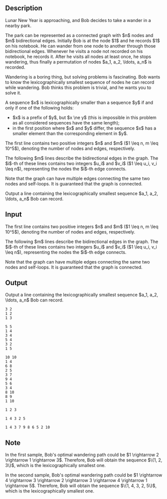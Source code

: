 ## Description

<div><p><span class="tex-font-style-it">Lunar New Year is approaching, and Bob decides to take a wander in a nearby park.</span></p><p>The park can be represented as a connected graph with $n$ nodes and $m$ bidirectional edges. Initially Bob is at the node $1$ and he records $1$ on his notebook. He can wander from one node to another through those bidirectional edges. Whenever he visits a node not recorded on his notebook, he records it. After he visits all nodes at least once, he stops wandering, thus finally a permutation of nodes $a_1, a_2, \ldots, a_n$ is recorded.</p><p>Wandering is a boring thing, but solving problems is fascinating. Bob wants to know the lexicographically smallest sequence of nodes he can record while wandering. Bob thinks this problem is trivial, and he wants you to solve it.</p><p>A sequence $x$ is lexicographically smaller than a sequence $y$ if and only if one of the following holds: </p><ul> <li> $x$ is a prefix of $y$, but $x \ne y$ (this is impossible in this problem as all considered sequences have the same length); </li><li> in the first position where $x$ and $y$ differ, the sequence $x$ has a smaller element than the corresponding element in $y$. </li></ul></div><div class="input-specification"><p>The first line contains two positive integers $n$ and $m$ ($1 \leq n, m \leq 10^5$), denoting the number of nodes and edges, respectively.</p><p>The following $m$ lines describe the bidirectional edges in the graph. The $i$-th of these lines contains two integers $u_i$ and $v_i$ ($1 \leq u_i, v_i \leq n$), representing the nodes the $i$-th edge connects.</p><p>Note that the graph can have multiple edges connecting the same two nodes and self-loops. It is guaranteed that the graph is connected.</p></div><div class="output-specification"><p>Output a line containing the lexicographically smallest sequence $a_1, a_2, \ldots, a_n$ Bob can record.</p></div>

## Input

<p>The first line contains two positive integers $n$ and $m$ ($1 \leq n, m \leq 10^5$), denoting the number of nodes and edges, respectively.</p><p>The following $m$ lines describe the bidirectional edges in the graph. The $i$-th of these lines contains two integers $u_i$ and $v_i$ ($1 \leq u_i, v_i \leq n$), representing the nodes the $i$-th edge connects.</p><p>Note that the graph can have multiple edges connecting the same two nodes and self-loops. It is guaranteed that the graph is connected.</p>

## Output

<p>Output a line containing the lexicographically smallest sequence $a_1, a_2, \ldots, a_n$ Bob can record.</p>





```input1
3 2
1 2
1 3
```




```input2
5 5
1 4
3 4
5 4
3 2
1 5
```




```input3
10 10
1 4
6 8
2 5
3 7
9 4
5 6
3 4
8 10
8 9
1 10
```




```output1
1 2 3
```




```output2
1 4 3 2 5
```




```output3
1 4 3 7 9 8 6 5 2 10
```



## Note

<p>In the first sample, Bob's optimal wandering path could be $1 \rightarrow 2 \rightarrow 1 \rightarrow 3$. Therefore, Bob will obtain the sequence $\{1, 2, 3\}$, which is the lexicographically smallest one.</p><p>In the second sample, Bob's optimal wandering path could be $1 \rightarrow 4 \rightarrow 3 \rightarrow 2 \rightarrow 3 \rightarrow 4 \rightarrow 1 \rightarrow 5$. Therefore, Bob will obtain the sequence $\{1, 4, 3, 2, 5\}$, which is the lexicographically smallest one.</p>
